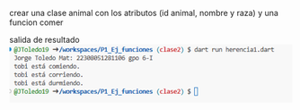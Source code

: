 crear una clase animal con los atributos (id animal, nombre y raza) y una funcion comer

salida de resultado
![alt text](image-14.png)